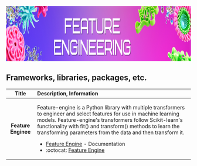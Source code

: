 <img src="https://raw.githubusercontent.com/ElizaLo/Data-Science/master/img/Feature_Engineering.png" width="1050" height="150"/>

## Frameworks, libraries, packages, etc.

| Title | Description, Information |
| :---:         |          :--- |
|**Feature Enginee**|<p>Feature-engine is a Python library with multiple transformers to engineer and select features for use in machine learning models. Feature-engine's transformers follow Scikit-learn's functionality with fit() and transform() methods to learn the transforming parameters from the data and then transform it.</p><ul><li>[Feature Engine](https://feature-engine.readthedocs.io/en/latest/) - Documentation</li><li> :octocat: [Feature Engine](https://github.com/feature-engine/feature_engine)</li></ul>|
